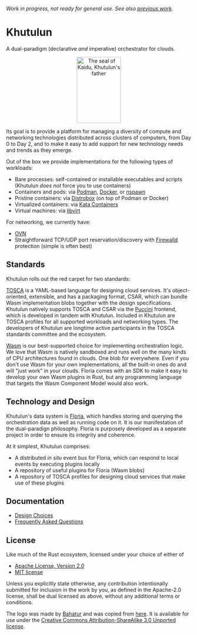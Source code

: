 *Work in progress, not ready for general use. See also [previous work](https://github.com/tliron/go-khutulun).*

Khutulun
========

A dual-paradigm (declarative *and* imperative) orchestrator for clouds.

<p align="center">
    <img src="https://khutulun.org/assets/media/logo.png" width="120" height="179" alt="The seal of Kaidu, Khutulun's father" />
</p>

Its goal is to provide a platform for managing a diversity of compute and networking technologies distributed across clusters of computers, from Day 0 to Day 2, and to make it easy to add support for new technology needs and trends as they emerge.

Out of the box we provide implementations for the following types of workloads:

* Bare processes: self-contained or installable executables and scripts (Khutulun *does not* force you to use containers)
* Containers and pods: via [Podman](https://podman.io/), [Docker](https://www.docker.com), or [nspawn](https://www.freedesktop.org/software/systemd/man/systemd-nspawn.html)
* Pristine containers: via [Distrobox](https://distrobox.privatedns.org) (on top of Podman or Docker)
* Virtualized containers: via [Kata Containers](https://katacontainers.io)
* Virtual machines: via [libvirt](https://libvirt.org)

For networking, we currently have:

* [OVN](https://www.ovn.org)
* Straightforward TCP/UDP port reservation/discovery with [Firewalld](https://firewalld.org) protection (simple is often best)

Standards
---------

Khutulun rolls out the red carpet for two standards:

[TOSCA](https://docs.oasis-open.org/tosca/TOSCA/v2.0/TOSCA-v2.0.html) is a YAML-based language for designing cloud services. It's object-oriented, extensible, and has a packaging format, CSAR, which can bundle Wasm implementation blobs together with the design specifications. Khutulun natively supports TOSCA and CSAR via the [Puccini](https://puccini.cloud) frontend, which is developed in tandem with Khutulun. Included in Khutulun are TOSCA profiles for all supported workloads and networking types. The developers of Khutulun are longtime active participants in the TOSCA standards committee and the ecosystem.

[Wasm](https://webassembly.org) is our best-supported choice for implementing orchestration logic. We love that Wasm is natively sandboxed and runs well on the many kinds of CPU architectures found in clouds. One blob for everywhere. Even if you don't use Wasm for your own implementations, all the built-in ones do and will "just work" in your clouds. Floria comes with an SDK to make it easy to develop your own Wasm plugins in Rust, but any programming language that targets the Wasm Component Model would also work.

Technology and Design
---------------------

Khutulun's data system is [Floria](https://floria.khutulun.org), which handles storing and querying the orchestration data as well as running code on it. It is our manifestation of the dual-paradign philosophy. Floria is purposely developed as a separate project in order to ensure its integrity and coherence.

At it simplest, Khutulun comprises:

* A distributed *in situ* event bus for Floria, which can respond to local events by executing plugins locally
* A repository of useful plugins for Floria (Wasm blobs)
* A repository of TOSCA profiles for designing cloud services that make use of these plugins

Documentation
-------------

* [Design Choices](https://khutulun.org/documentation/design)
* [Frequently Asked Questions](https://khutulun.org/documentation/faq)

License
-------

Like much of the Rust ecosystem, licensed under your choice of either of

* [Apache License, Version 2.0](https://github.com/tliron/khutulun/blob/main/LICENSE-APACHE)
* [MIT license](https://github.com/tliron/khutulun/blob/main/LICENSE-MIT)

Unless you explicitly state otherwise, any contribution intentionally submitted for inclusion in the work by you, as defined in the Apache-2.0 license, shall be dual licensed as above, without any additional terms or conditions.

The logo was made by [Bahatur](https://commons.wikimedia.org/wiki/User:Bahatur) and was copied from [here](https://en.wikipedia.org/wiki/File:Kaidu%27s_tamga.png). It is available for use under the [Creative Commons Attribution-ShareAlike 3.0 Unported license](https://creativecommons.org/licenses/by-sa/3.0/).
